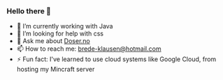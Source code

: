 ### Hello there 👋 ###

- 🔭 I’m currently working with Java
- 🤔 I’m looking for help with css
- 💬 Ask me about [Doser.no](https://doser.no/)
- 📫 How to reach me: [brede-klausen@hotmail.com](mailto:brede-klausen@hotmail.com?subject=Github%20reach%20out%20😄)
- ⚡ Fun fact: I've learned to use cloud systems like Google Cloud, from hosting my Mincraft server
